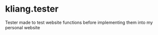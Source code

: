 # kliang.tester
Tester made to test website functions before implementing them into my personal website
